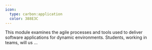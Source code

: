 ```yaml
---
icon:
  type: carbon:application
  color: 388E3C
---
```


This module examines the agile processes and tools used to deliver software applications for dynamic environments. Students, working in teams, will us ... 
